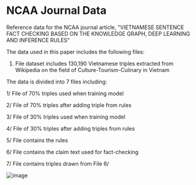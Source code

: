 # NCAA Journal Data
Reference data for the NCAA journal article, 
"VIETNAMESE SENTENCE FACT CHECKING BASED ON THE KNOWLEDGE GRAPH, DEEP LEARNING AND INFERENCE RULES"

The data used in this paper includes the following files:
1) File dataset includes 130,190 Vietnamese triples extracted from Wikipedia on the field of Culture-Tourism-Culinary in Vietnam








The data is divided into 7 files including:

1/ File of 70% triples used when training model

2/ File of 70% triples after adding triple from rules

3/ File of 30% triples used when training model

4/ File of 30% triples after adding triples from rules

5/ File contains the rules

6/ File contains the claim text used for fact-checking

7/ File contains triples drawn from File 6/

![image](https://user-images.githubusercontent.com/30404000/233619490-31ff61bf-15d0-4e12-b597-782316fe93cb.png)





